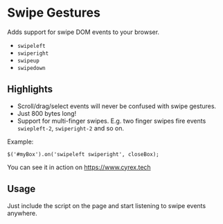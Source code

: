 # Swipe Gestures

Adds support for swipe DOM events to your browser.
* `swipeleft`
* `swiperight`
* `swipeup`
* `swipedown`

## Highlights

* Scroll/drag/select events will never be confused with swipe gestures. 
* Just 800 bytes long!
* Support for multi-finger swipes. E.g. two finger swipes fire events `swiepleft-2`, `swiperight-2` and so on. 

Example: 
``` 
$('#myBox').on('swipeleft swiperight', closeBox);
```

You can see it in action on https://www.cyrex.tech

## Usage
Just include the script on the page and start listening to swipe events anywhere.
